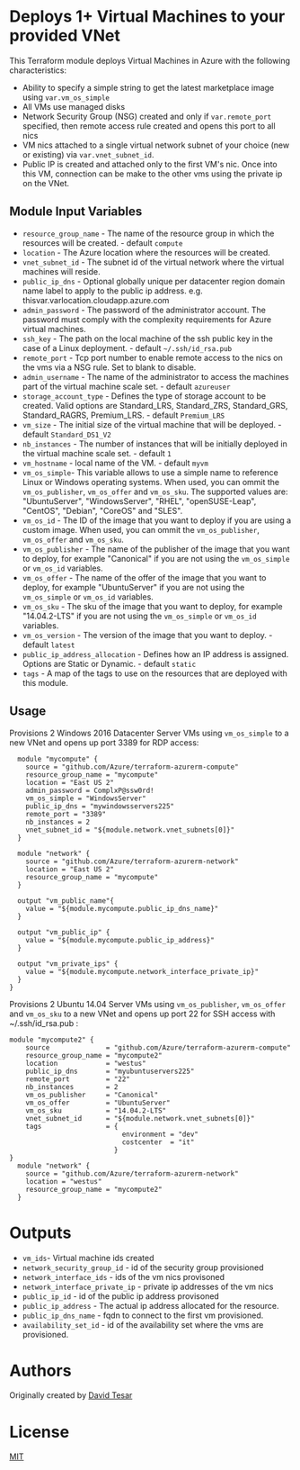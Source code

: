Deploys 1+ Virtual Machines to your provided VNet
=================================================

This Terraform module deploys Virtual Machines in Azure with the following characteristics:

- Ability to specify a simple string to get the latest marketplace image using `var.vm_os_simple`
- All VMs use managed disks
- Network Security Group (NSG) created and only if `var.remote_port` specified, then remote access rule created and opens this port to all nics
- VM nics attached to a single virtual network subnet of your choice (new or existing) via `var.vnet_subnet_id`.
- Public IP is created and attached only to the first VM's nic.  Once into this VM, connection can be make to the other vms using the private ip on the VNet.

Module Input Variables
----------------------

- `resource_group_name` - The name of the resource group in which the resources will be created. - default `compute`
- `location` - The Azure location where the resources will be created.
- `vnet_subnet_id` - The subnet id of the virtual network where the virtual machines will reside.
- `public_ip_dns` - Optional globally unique per datacenter region domain name label to apply to the public ip address. e.g. thisvar.varlocation.cloudapp.azure.com
- `admin_password` - The password of the administrator account. The password must comply with the complexity requirements for Azure virtual machines.
- `ssh_key` - The path on the local machine of the ssh public key in the case of a Linux deployment. - default `~/.ssh/id_rsa.pub`
- `remote_port` - Tcp port number to enable remote access to the nics on the vms via a NSG rule. Set to blank to disable.
- `admin_username` - The name of the administrator to access the machines part of the virtual machine scale set. - default `azureuser`
- `storage_account_type` - Defines the type of storage account to be created. Valid options are Standard_LRS, Standard_ZRS, Standard_GRS, Standard_RAGRS, Premium_LRS. - default `Premium_LRS`
- `vm_size` - The initial size of the virtual machine that will be deployed. - default `Standard_DS1_V2`
- `nb_instances` - The number of instances that will be initially deployed in the virtual machine scale set. - default `1`
- `vm_hostname` - local name of the VM. - default `myvm`
- `vm_os_simple`- This variable allows to use a simple name to reference Linux or Windows operating systems. When used, you can ommit the `vm_os_publisher`, `vm_os_offer` and `vm_os_sku`. The supported values are: "UbuntuServer", "WindowsServer", "RHEL", "openSUSE-Leap", "CentOS", "Debian", "CoreOS" and "SLES".
- `vm_os_id` - The ID of the image that you want to deploy if you are using a custom image. When used, you can ommit the `vm_os_publisher`, `vm_os_offer` and `vm_os_sku`.
- `vm_os_publisher` - The name of the publisher of the image that you want to deploy, for example "Canonical" if you are not using the `vm_os_simple` or `vm_os_id` variables. 
- `vm_os_offer` - The name of the offer of the image that you want to deploy, for example "UbuntuServer" if you are not using the `vm_os_simple` or `vm_os_id` variables. 
- `vm_os_sku` - The sku of the image that you want to deploy, for example "14.04.2-LTS" if you are not using the `vm_os_simple` or `vm_os_id` variables. 
- `vm_os_version` - The version of the image that you want to deploy. - default `latest`
- `public_ip_address_allocation` - Defines how an IP address is assigned. Options are Static or Dynamic. - default `static`
- `tags` - A map of the tags to use on the resources that are deployed with this module.

Usage
-----

Provisions 2 Windows 2016 Datacenter Server VMs using `vm_os_simple` to a new VNet and opens up port 3389 for RDP access:

```hcl
  module "mycompute" {
    source = "github.com/Azure/terraform-azurerm-compute"
    resource_group_name = "mycompute"
    location = "East US 2"
    admin_password = ComplxP@ssw0rd!
    vm_os_simple = "WindowsServer"
    public_ip_dns = "mywindowsservers225"
    remote_port = "3389"
    nb_instances = 2
    vnet_subnet_id = "${module.network.vnet_subnets[0]}"
  }

  module "network" {
    source = "github.com/Azure/terraform-azurerm-network"
    location = "East US 2"
    resource_group_name = "mycompute"
  }

  output "vm_public_name"{
    value = "${module.mycompute.public_ip_dns_name}"
  }

  output "vm_public_ip" {
    value = "${module.mycompute.public_ip_address}"
  }

  output "vm_private_ips" {
    value = "${module.mycompute.network_interface_private_ip}"
  }
}

```
Provisions 2 Ubuntu 14.04 Server VMs using  `vm_os_publisher`, `vm_os_offer` and `vm_os_sku` to a new VNet and opens up port 22 for SSH access with ~/.ssh/id_rsa.pub :

```hcl 
module "mycompute2" { 
    source              = "github.com/Azure/terraform-azurerm-compute"
    resource_group_name = "mycompute2"
    location            = "westus"
    public_ip_dns       = "myubuntuservers225"
    remote_port         = "22"
    nb_instances        = 2
    vm_os_publisher     = "Canonical"
    vm_os_offer         = "UbuntuServer"
    vm_os_sku           = "14.04.2-LTS"
    vnet_subnet_id      = "${module.network.vnet_subnets[0]}"
    tags                = {
                            environment = "dev"
                            costcenter  = "it"
                          }
}
  module "network" {
    source = "github.com/Azure/terraform-azurerm-network"
    location = "westus"
    resource_group_name = "mycompute2"
  }

```

Outputs
=======

- `vm_ids`- Virtual machine ids created
- `network_security_group_id` - id of the security group provisioned
- `network_interface_ids` - ids of the vm nics provisoned
- `network_interface_private_ip` - private ip addresses of the vm nics
- `public_ip_id` - id of the public ip address provisoned
- `public_ip_address` - The actual ip address allocated for the resource.
- `public_ip_dns_name` - fqdn to connect to the first vm   provisioned.
- `availability_set_id` - id of the availability set where the vms are provisioned.

Authors
=======
Originally created by [David Tesar](http://github.com/dtzar)

License
=======

[MIT](LICENSE)
